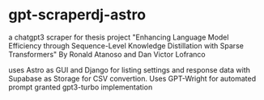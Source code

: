 # gpt-scraperdj-astro

a chatgpt3 scraper for thesis project "Enhancing Language Model Efficiency through Sequence-Level Knowledge Distillation with Sparse Transformers" By Ronald Atanoso and Dan Victor Lofranco

 uses Astro as GUI and Django for listing settings and response data with Supabase as Storage for CSV convertion. Uses GPT-Wright for automated prompt granted gpt3-turbo implementation
